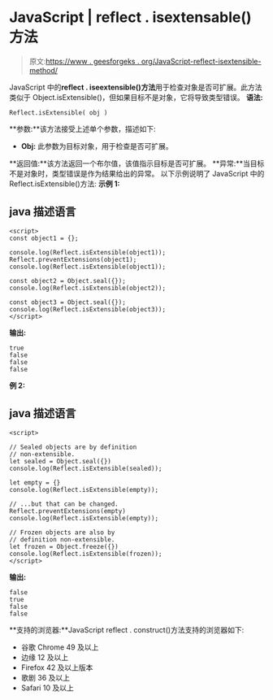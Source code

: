 # JavaScript | reflect . isextensable()方法

> 原文:[https://www . geesforgeks . org/JavaScript-reflect-isextensible-method/](https://www.geeksforgeeks.org/javascript-reflect-isextensible-method/)

JavaScript 中的**reflect . iseextensible()方法**用于检查对象是否可扩展。此方法类似于 Object.isExtensible()，但如果目标不是对象，它将导致类型错误。
**语法:**

```
Reflect.isExtensible( obj )
```

**参数:**该方法接受上述单个参数，描述如下:

*   **Obj:** 此参数为目标对象，用于检查是否可扩展。

**返回值:**该方法返回一个布尔值，该值指示目标是否可扩展。
**异常:**当目标不是对象时，类型错误是作为结果给出的异常。
以下示例说明了 JavaScript 中的 Reflect.isExtensible()方法:
**示例 1:**

## java 描述语言

```
<script>
const object1 = {};

console.log(Reflect.isExtensible(object1));
Reflect.preventExtensions(object1); 
console.log(Reflect.isExtensible(object1));

const object2 = Object.seal({}); 
console.log(Reflect.isExtensible(object2)); 

const object3 = Object.seal({}); 
console.log(Reflect.isExtensible(object3));
</script>
```

**输出:**

```
true
false
false
false
```

**例 2:**

## java 描述语言

```
<script>

// Sealed objects are by definition
// non-extensible.
let sealed = Object.seal({}) 
console.log(Reflect.isExtensible(sealed));

let empty = {}
console.log(Reflect.isExtensible(empty));

// ...but that can be changed.
Reflect.preventExtensions(empty) 
console.log(Reflect.isExtensible(empty));

// Frozen objects are also by
// definition non-extensible.
let frozen = Object.freeze({}) 
console.log(Reflect.isExtensible(frozen));
</script>
```

**输出:**

```
false
true
false
false
```

**支持的浏览器:**JavaScript reflect . construct()方法支持的浏览器如下:

*   谷歌 Chrome 49 及以上
*   边缘 12 及以上
*   Firefox 42 及以上版本
*   歌剧 36 及以上
*   Safari 10 及以上